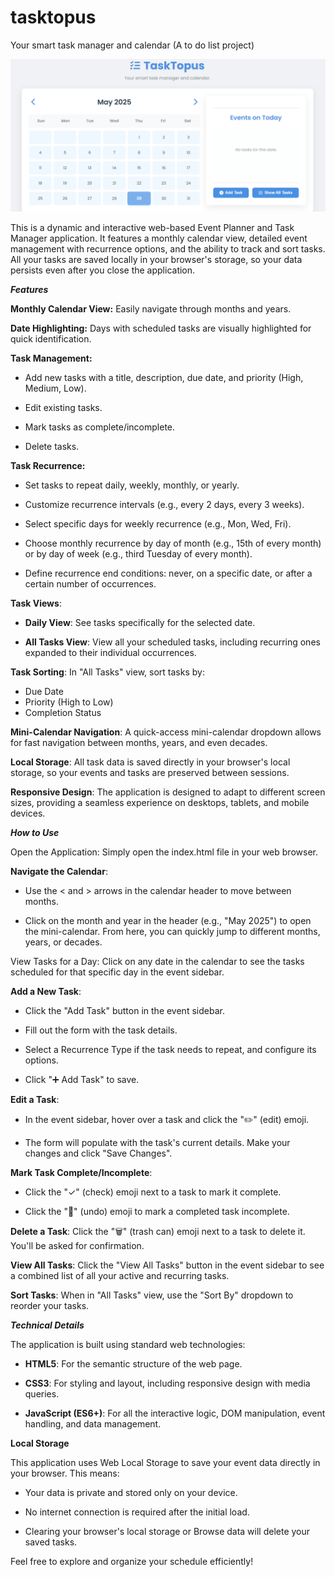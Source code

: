 # tasktopus
Your smart task manager and calendar (A to do list project)

![TaskTopus](TaskTopus.png)

This is a dynamic and interactive web-based Event Planner and Task Manager application. It features a monthly calendar view, detailed event management with recurrence options, and the ability to track and sort tasks. All your tasks are saved locally in your browser's storage, so your data persists even after you close the application.

_**Features**_

**Monthly Calendar View:** Easily navigate through months and years.

**Date Highlighting:** Days with scheduled tasks are visually highlighted for quick identification.

**Task Management:**

 - Add new tasks with a title, description, due date, and priority (High, Medium, Low).

- Edit existing tasks.

- Mark tasks as complete/incomplete.

- Delete tasks.

**Task Recurrence:**

- Set tasks to repeat daily, weekly, monthly, or yearly.

- Customize recurrence intervals (e.g., every 2 days, every 3 weeks).

- Select specific days for weekly recurrence (e.g., Mon, Wed, Fri).

- Choose monthly recurrence by day of month (e.g., 15th of every month) or by day of week (e.g., third Tuesday of every month).
- Define recurrence end conditions: never, on a specific date, or after a certain number of occurrences.

**Task Views**:

- **Daily View**: See tasks specifically for the selected date.

- **All Tasks View**: View all your scheduled tasks, including recurring ones expanded to their individual occurrences.

**Task Sorting**: In "All Tasks" view, sort tasks by:

- Due Date
- Priority (High to Low)
- Completion Status

**Mini-Calendar Navigation**: A quick-access mini-calendar dropdown allows for fast navigation between months, years, and even decades.

**Local Storage**: All task data is saved directly in your browser's local storage, so your events and tasks are preserved between sessions.

**Responsive Design**: The application is designed to adapt to different screen sizes, providing a seamless experience on desktops, tablets, and mobile devices.


_**How to Use**_

Open the Application: Simply open the index.html file in your web browser.

**Navigate the Calendar**:

- Use the &lt; and &gt; arrows in the calendar header to move between months.

- Click on the month and year in the header (e.g., "May 2025") to open the mini-calendar. From here, you can quickly jump to different months, years, or decades.

View Tasks for a Day: Click on any date in the calendar to see the tasks scheduled for that specific day in the event sidebar.

**Add a New Task**:
 
- Click the "Add Task" button in the event sidebar.

- Fill out the form with the task details.

- Select a Recurrence Type if the task needs to repeat, and configure its options.

- Click "➕ Add Task" to save.

**Edit a Task**:

- In the event sidebar, hover over a task and click the "✏️" (edit) emoji.
  
- The form will populate with the task's current details. Make your changes and click "Save Changes".

**Mark Task Complete/Incomplete**:

- Click the "✓" (check) emoji next to a task to mark it complete.

- Click the "🔄" (undo) emoji to mark a completed task incomplete.

**Delete a Task**: Click the "🗑️" (trash can) emoji next to a task to delete it. You'll be asked for confirmation.

**View All Tasks**: Click the "View All Tasks" button in the event sidebar to see a combined list of all your active and recurring tasks.
 
**Sort Tasks**: When in "All Tasks" view, use the "Sort By" dropdown to reorder your tasks.

_**Technical Details**_

The application is built using standard web technologies:

- **HTML5**: For the semantic structure of the web page.

- **CSS3**: For styling and layout, including responsive design with media queries.

- **JavaScript (ES6+)**: For all the interactive logic, DOM manipulation, event handling, and data management.

**Local Storage**

This application uses Web Local Storage to save your event data directly in your browser. This means:
 - Your data is private and stored only on your device.

- No internet connection is required after the initial load.

- Clearing your browser's local storage or Browse data will delete your saved tasks.


Feel free to explore and organize your schedule efficiently!








